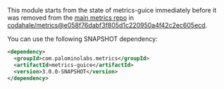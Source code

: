 This module starts from the state of metrics-guice immediately before it was removed from the [main metrics repo](https://github.com/codahale/metrics) in [codahale/metrics@e058f76dabf3f805d1c220950a4f42c2ec605ecd](https://github.com/codahale/metrics/commit/e058f76dabf3f805d1c220950a4f42c2ec605ecd).

You can use the following SNAPSHOT dependency:
```xml
<dependency>
  <groupId>com.palominolabs.metrics</groupId>
  <artifactId>metrics-guice</artifactId>
  <version>3.0.0-SNAPSHOT</version>
</dependency>
```
